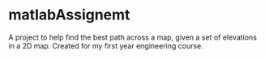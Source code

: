 # matlabAssignemt
A project to help find the best path across a map, given a set of elevations in a 2D map. Created for my first year engineering course.
